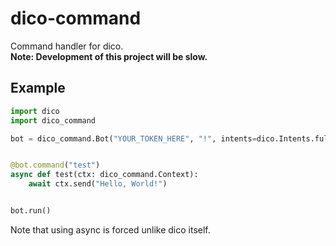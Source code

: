# dico-command
Command handler for dico.  
**Note: Development of this project will be slow.**

## Example

```py
import dico
import dico_command

bot = dico_command.Bot("YOUR_TOKEN_HERE", "!", intents=dico.Intents.full())


@bot.command("test")
async def test(ctx: dico_command.Context):
    await ctx.send("Hello, World!")


bot.run()
```
Note that using async is forced unlike dico itself.
